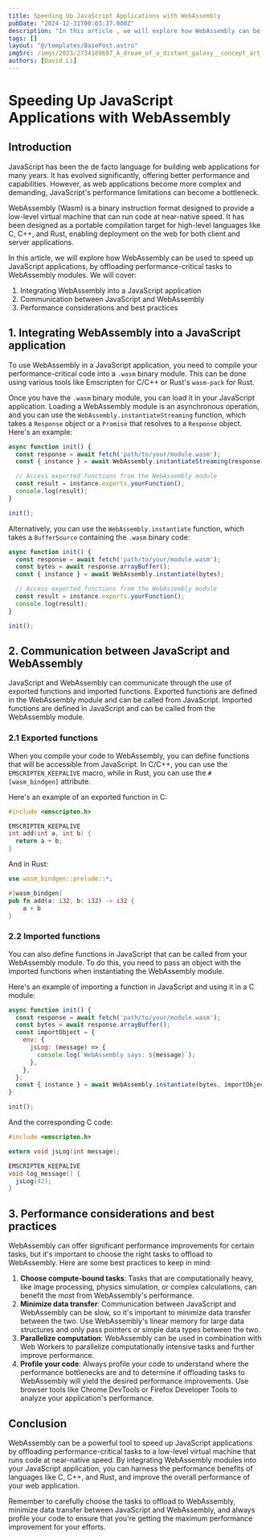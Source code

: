 ```yaml
---
title: Speeding Up JavaScript Applications with WebAssembly
pubDate: "2024-12-31T00:03:37.000Z"
description: "In this article , we will explore how WebAssembly can be used to speed up JavaScript applications, by offloading performance-critical tasks to WebAssembly modules"
tags: []
layout: "@/templates/BasePost.astro"
imgSrc: /imgs/2023/2734189697_A_dream_of_a_distant_galaxy__concept_art__matte_painting__HQ__4k.png
authors: [David Li]
---
```

# Speeding Up JavaScript Applications with WebAssembly

## Introduction

JavaScript has been the de facto language for building web applications for many years. It has evolved significantly, offering better performance and capabilities. However, as web applications become more complex and demanding, JavaScript's performance limitations can become a bottleneck.

WebAssembly (Wasm) is a binary instruction format designed to provide a low-level virtual machine that can run code at near-native speed. It has been designed as a portable compilation target for high-level languages like C, C++, and Rust, enabling deployment on the web for both client and server applications.

In this article, we will explore how WebAssembly can be used to speed up JavaScript applications, by offloading performance-critical tasks to WebAssembly modules. We will cover:

1. Integrating WebAssembly into a JavaScript application
2. Communication between JavaScript and WebAssembly
3. Performance considerations and best practices

## 1. Integrating WebAssembly into a JavaScript application

To use WebAssembly in a JavaScript application, you need to compile your performance-critical code into a `.wasm` binary module. This can be done using various tools like Emscripten for C/C++ or Rust's `wasm-pack` for Rust.

Once you have the `.wasm` binary module, you can load it in your JavaScript application. Loading a WebAssembly module is an asynchronous operation, and you can use the `WebAssembly.instantiateStreaming` function, which takes a `Response` object or a `Promise` that resolves to a `Response` object. Here's an example:

```javascript
async function init() {
  const response = await fetch('path/to/your/module.wasm');
  const { instance } = await WebAssembly.instantiateStreaming(response);

  // Access exported functions from the WebAssembly module
  const result = instance.exports.yourFunction();
  console.log(result);
}

init();
```

Alternatively, you can use the `WebAssembly.instantiate` function, which takes a `BufferSource` containing the `.wasm` binary code:

```javascript
async function init() {
  const response = await fetch('path/to/your/module.wasm');
  const bytes = await response.arrayBuffer();
  const { instance } = await WebAssembly.instantiate(bytes);

  // Access exported functions from the WebAssembly module
  const result = instance.exports.yourFunction();
  console.log(result);
}

init();
```

## 2. Communication between JavaScript and WebAssembly

JavaScript and WebAssembly can communicate through the use of exported functions and imported functions. Exported functions are defined in the WebAssembly module and can be called from JavaScript. Imported functions are defined in JavaScript and can be called from the WebAssembly module.

### 2.1 Exported functions

When you compile your code to WebAssembly, you can define functions that will be accessible from JavaScript. In C/C++, you can use the `EMSCRIPTEN_KEEPALIVE` macro, while in Rust, you can use the `#[wasm_bindgen]` attribute.

Here's an example of an exported function in C:

```c
#include <emscripten.h>

EMSCRIPTEN_KEEPALIVE
int add(int a, int b) {
  return a + b;
}
```

And in Rust:

```rust
use wasm_bindgen::prelude::*;

#[wasm_bindgen]
pub fn add(a: i32, b: i32) -> i32 {
    a + b
}
```

### 2.2 Imported functions

You can also define functions in JavaScript that can be called from your WebAssembly module. To do this, you need to pass an object with the imported functions when instantiating the WebAssembly module.

Here's an example of importing a function in JavaScript and using it in a C module:

```javascript
async function init() {
  const response = await fetch('path/to/your/module.wasm');
  const bytes = await response.arrayBuffer();
  const importObject = {
    env: {
      jsLog: (message) => {
        console.log(`WebAssembly says: ${message}`);
      },
    },
  };
  const { instance } = await WebAssembly.instantiate(bytes, importObject);
}

init();
```

And the corresponding C code:

```c
#include <emscripten.h>

extern void jsLog(int message);

EMSCRIPTEN_KEEPALIVE
void log_message() {
  jsLog(42);
}
```

## 3. Performance considerations and best practices

WebAssembly can offer significant performance improvements for certain tasks, but it's important to choose the right tasks to offload to WebAssembly. Here are some best practices to keep in mind:

1. **Choose compute-bound tasks**: Tasks that are computationally heavy, like image processing, physics simulation, or complex calculations, can benefit the most from WebAssembly's performance.
2. **Minimize data transfer**: Communication between JavaScript and WebAssembly can be slow, so it's important to minimize data transfer between the two. Use WebAssembly's linear memory for large data structures and only pass pointers or simple data types between the two.
3. **Parallelize computation**: WebAssembly can be used in combination with Web Workers to parallelize computationally intensive tasks and further improve performance.
4. **Profile your code**: Always profile your code to understand where the performance bottlenecks are and to determine if offloading tasks to WebAssembly will yield the desired performance improvements. Use browser tools like Chrome DevTools or Firefox Developer Tools to analyze your application's performance.

## Conclusion

WebAssembly can be a powerful tool to speed up JavaScript applications by offloading performance-critical tasks to a low-level virtual machine that runs code at near-native speed. By integrating WebAssembly modules into your JavaScript application, you can harness the performance benefits of languages like C, C++, and Rust, and improve the overall performance of your web application.

Remember to carefully choose the tasks to offload to WebAssembly, minimize data transfer between JavaScript and WebAssembly, and always profile your code to ensure that you're getting the maximum performance improvement for your efforts.
